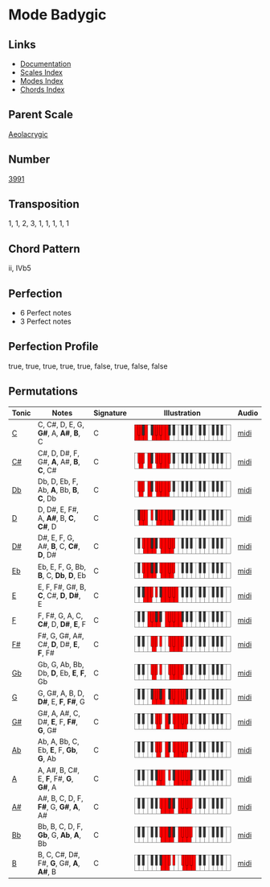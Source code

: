 # Mode Badygic

## Links

- [Documentation](README.md)
- [Scales Index](Scales.md)
- [Modes Index](Modes.md)
- [Chords Index](Chords.md)

## Parent Scale

[Aeolacrygic](ScaleAeolacrygic.md)

## Number

[3991](https://ianring.com/musictheory/scales/3991)

## Transposition

1, 1, 2, 3, 1, 1, 1, 1, 1

## Chord Pattern

ii, IVb5

## Perfection

- 6 Perfect notes
- 3 Perfect notes

## Perfection Profile

true, true, true, true, true, false, true, false, false

## Permutations

| Tonic | Notes | Signature | Illustration | Audio |
|-------|-------|-----------|--------------|-------|
| [C](ModeCNaturalBadygic.md) | C, C#, D, E, G, **G#**, A, **A#**, **B**, C | C | ![CNaturalBadygic](ModeCNaturalBadygic.png) | [midi](https://github.com/edipermadi/music/blob/main/docs/ModeCNaturalBadygic.mid?raw=true) |
| [C#](ModeCSharpBadygic.md) | C#, D, D#, F, G#, **A**, A#, **B**, **C**, C# | C | ![CSharpBadygic](ModeCSharpBadygic.png) | [midi](https://github.com/edipermadi/music/blob/main/docs/ModeCSharpBadygic.mid?raw=true) |
| [Db](ModeDFlatBadygic.md) | Db, D, Eb, F, Ab, **A**, Bb, **B**, **C**, Db | C | ![DFlatBadygic](ModeDFlatBadygic.png) | [midi](https://github.com/edipermadi/music/blob/main/docs/ModeDFlatBadygic.mid?raw=true) |
| [D](ModeDNaturalBadygic.md) | D, D#, E, F#, A, **A#**, B, **C**, **C#**, D | C | ![DNaturalBadygic](ModeDNaturalBadygic.png) | [midi](https://github.com/edipermadi/music/blob/main/docs/ModeDNaturalBadygic.mid?raw=true) |
| [D#](ModeDSharpBadygic.md) | D#, E, F, G, A#, **B**, C, **C#**, **D**, D# | C | ![DSharpBadygic](ModeDSharpBadygic.png) | [midi](https://github.com/edipermadi/music/blob/main/docs/ModeDSharpBadygic.mid?raw=true) |
| [Eb](ModeEFlatBadygic.md) | Eb, E, F, G, Bb, **B**, C, **Db**, **D**, Eb | C | ![EFlatBadygic](ModeEFlatBadygic.png) | [midi](https://github.com/edipermadi/music/blob/main/docs/ModeEFlatBadygic.mid?raw=true) |
| [E](ModeENaturalBadygic.md) | E, F, F#, G#, B, **C**, C#, **D**, **D#**, E | C | ![ENaturalBadygic](ModeENaturalBadygic.png) | [midi](https://github.com/edipermadi/music/blob/main/docs/ModeENaturalBadygic.mid?raw=true) |
| [F](ModeFNaturalBadygic.md) | F, F#, G, A, C, **C#**, D, **D#**, **E**, F | C | ![FNaturalBadygic](ModeFNaturalBadygic.png) | [midi](https://github.com/edipermadi/music/blob/main/docs/ModeFNaturalBadygic.mid?raw=true) |
| [F#](ModeFSharpBadygic.md) | F#, G, G#, A#, C#, **D**, D#, **E**, **F**, F# | C | ![FSharpBadygic](ModeFSharpBadygic.png) | [midi](https://github.com/edipermadi/music/blob/main/docs/ModeFSharpBadygic.mid?raw=true) |
| [Gb](ModeGFlatBadygic.md) | Gb, G, Ab, Bb, Db, **D**, Eb, **E**, **F**, Gb | C | ![GFlatBadygic](ModeGFlatBadygic.png) | [midi](https://github.com/edipermadi/music/blob/main/docs/ModeGFlatBadygic.mid?raw=true) |
| [G](ModeGNaturalBadygic.md) | G, G#, A, B, D, **D#**, E, **F**, **F#**, G | C | ![GNaturalBadygic](ModeGNaturalBadygic.png) | [midi](https://github.com/edipermadi/music/blob/main/docs/ModeGNaturalBadygic.mid?raw=true) |
| [G#](ModeGSharpBadygic.md) | G#, A, A#, C, D#, **E**, F, **F#**, **G**, G# | C | ![GSharpBadygic](ModeGSharpBadygic.png) | [midi](https://github.com/edipermadi/music/blob/main/docs/ModeGSharpBadygic.mid?raw=true) |
| [Ab](ModeAFlatBadygic.md) | Ab, A, Bb, C, Eb, **E**, F, **Gb**, **G**, Ab | C | ![AFlatBadygic](ModeAFlatBadygic.png) | [midi](https://github.com/edipermadi/music/blob/main/docs/ModeAFlatBadygic.mid?raw=true) |
| [A](ModeANaturalBadygic.md) | A, A#, B, C#, E, **F**, F#, **G**, **G#**, A | C | ![ANaturalBadygic](ModeANaturalBadygic.png) | [midi](https://github.com/edipermadi/music/blob/main/docs/ModeANaturalBadygic.mid?raw=true) |
| [A#](ModeASharpBadygic.md) | A#, B, C, D, F, **F#**, G, **G#**, **A**, A# | C | ![ASharpBadygic](ModeASharpBadygic.png) | [midi](https://github.com/edipermadi/music/blob/main/docs/ModeASharpBadygic.mid?raw=true) |
| [Bb](ModeBFlatBadygic.md) | Bb, B, C, D, F, **Gb**, G, **Ab**, **A**, Bb | C | ![BFlatBadygic](ModeBFlatBadygic.png) | [midi](https://github.com/edipermadi/music/blob/main/docs/ModeBFlatBadygic.mid?raw=true) |
| [B](ModeBNaturalBadygic.md) | B, C, C#, D#, F#, **G**, G#, **A**, **A#**, B | C | ![BNaturalBadygic](ModeBNaturalBadygic.png) | [midi](https://github.com/edipermadi/music/blob/main/docs/ModeBNaturalBadygic.mid?raw=true) |
